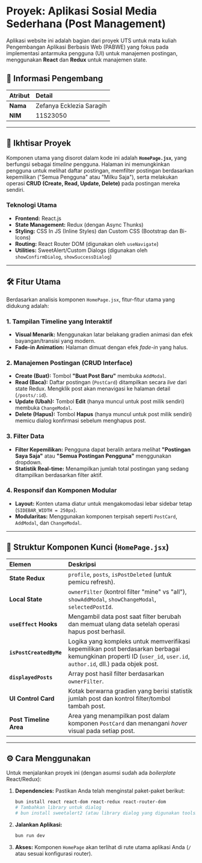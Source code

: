 # Proyek: Aplikasi Sosial Media Sederhana (Post Management)

Aplikasi website ini adalah bagian dari proyek UTS untuk mata kuliah Pengembangan Aplikasi Berbasis Web (PABWE) yang fokus pada implementasi antarmuka pengguna (UI) untuk manajemen postingan, menggunakan **React** dan **Redux** untuk manajemen state.

## 👤 Informasi Pengembang

| Atribut  | Detail                   |
| :------- | :----------------------- |
| **Nama** | Zefanya Ecklezia Saragih |
| **NIM**  | 11S23050                 |

---

## 🚀 Ikhtisar Proyek

Komponen utama yang disorot dalam kode ini adalah **`HomePage.jsx`**, yang berfungsi sebagai _timeline_ pengguna. Halaman ini memungkinkan pengguna untuk melihat daftar postingan, memfilter postingan berdasarkan kepemilikan ("Semua Pengguna" atau "Milku Saja"), serta melakukan operasi **CRUD (Create, Read, Update, Delete)** pada postingan mereka sendiri.

### Teknologi Utama

- **Frontend:** React.js
- **State Management:** Redux (dengan Async Thunks)
- **Styling:** CSS In JS (Inline Styles) dan Custom CSS (Bootstrap dan Bi-Icons)
- **Routing:** React Router DOM (digunakan oleh `useNavigate`)
- **Utilities:** SweetAlert/Custom Dialogs (digunakan oleh `showConfirmDialog`, `showSuccessDialog`)

---

## 🛠️ Fitur Utama

Berdasarkan analisis komponen `HomePage.jsx`, fitur-fitur utama yang didukung adalah:

### 1. Tampilan Timeline yang Interaktif

- **Visual Menarik:** Menggunakan latar belakang gradien animasi dan efek bayangan/transisi yang modern.
- **Fade-in Animation:** Halaman dimuat dengan efek _fade-in_ yang halus.

### 2. Manajemen Postingan (CRUD Interface)

- **Create (Buat):** Tombol **"Buat Post Baru"** membuka `AddModal`.
- **Read (Baca):** Daftar postingan (`PostCard`) ditampilkan secara _live_ dari state Redux. Mengklik post akan menavigasi ke halaman detail (`/posts/:id`).
- **Update (Ubah):** Tombol **Edit** (hanya muncul untuk post milik sendiri) membuka `ChangeModal`.
- **Delete (Hapus):** Tombol **Hapus** (hanya muncul untuk post milik sendiri) memicu dialog konfirmasi sebelum menghapus post.

### 3. Filter Data

- **Filter Kepemilikan:** Pengguna dapat beralih antara melihat **"Postingan Saya Saja"** atau **"Semua Postingan Pengguna"** menggunakan dropdown.
- **Statistik Real-time:** Menampilkan jumlah total postingan yang sedang ditampilkan berdasarkan filter aktif.

### 4. Responsif dan Komponen Modular

- **Layout:** Konten utama diatur untuk mengakomodasi lebar sidebar tetap (`SIDEBAR_WIDTH = 250px`).
- **Modularitas:** Menggunakan komponen terpisah seperti `PostCard`, `AddModal`, dan `ChangeModal`.

---

## 📂 Struktur Komponen Kunci (`HomePage.jsx`)

| Elemen                  | Deskripsi                                                                                                                                                         |
| :---------------------- | :---------------------------------------------------------------------------------------------------------------------------------------------------------------- |
| **State Redux**         | `profile`, `posts`, `isPostDeleted` (untuk pemicu refresh).                                                                                                       |
| **Local State**         | `ownerFilter` (kontrol filter "mine" vs "all"), `showAddModal`, `showChangeModal`, `selectedPostId`.                                                              |
| **`useEffect` Hooks**   | Mengambil data post saat filter berubah dan memuat ulang data setelah operasi hapus post berhasil.                                                                |
| **`isPostCreatedByMe`** | Logika yang kompleks untuk memverifikasi kepemilikan post berdasarkan berbagai kemungkinan properti ID (`user_id`, `user.id`, `author.id`, dll.) pada objek post. |
| **`displayedPosts`**    | Array post hasil filter berdasarkan `ownerFilter`.                                                                                                                |
| **UI Control Card**     | Kotak berwarna gradien yang berisi statistik jumlah post dan kontrol filter/tombol tambah post.                                                                   |
| **Post Timeline Area**  | Area yang menampilkan post dalam komponen `PostCard` dan menangani _hover_ visual pada setiap post.                                                               |

---

## ⚙️ Cara Menggunakan

Untuk menjalankan proyek ini (dengan asumsi sudah ada _boilerplate_ React/Redux):

1.  **Dependencies:** Pastikan Anda telah menginstal paket-paket berikut:
    ```bash
    bun install react react-dom react-redux react-router-dom
    # Tambahkan library untuk dialog
    # bun install sweetalert2 (atau library dialog yang digunakan toolsHelper)
    ```
2.  **Jalankan Aplikasi:**
    ```bash
    bun run dev
    ```
3.  **Akses:** Komponen `HomePage` akan terlihat di rute utama aplikasi Anda (`/` atau sesuai konfigurasi router).

